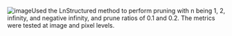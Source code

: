 ![image](https://github.com/user-attachments/assets/5b325bc0-a16a-4fd2-841f-47700699f4cf)Used the LnStructured method to perform pruning with n being 1, 2, infinity, and negative infinity, and prune ratios of 0.1 and 0.2. The metrics were tested at image and pixel levels.
